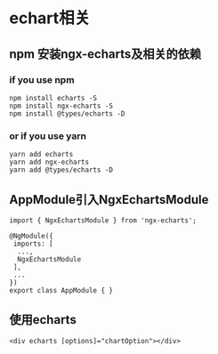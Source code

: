 # echart相关
## npm 安装ngx-echarts及相关的依赖
### if you use npm
```
npm install echarts -S
npm install ngx-echarts -S
npm install @types/echarts -D
```
### or if you use yarn
```
yarn add echarts
yarn add ngx-echarts
yarn add @types/echarts -D
```
 
## AppModule引入NgxEchartsModule
```
import { NgxEchartsModule } from 'ngx-echarts';
  
@NgModule({
 imports: [
  ...,
  NgxEchartsModule
 ],
 ...
})
export class AppModule { }
```

## 使用echarts
```
<div echarts [options]="chartOption"></div>
```
 
